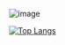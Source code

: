 ![image](https://github-readme-stats.vercel.app/api/top-langs/?username=ricfrst&layout=compact&langs_count=8&hide_border=true&title_color=000000&icon_color=000000&text_color=000000&bg_color=ffffff)

[![Top Langs](https://github-readme-stats.vercel.app/api/top-langs/?username=ricfrst)](https://github.com/anuraghazra/github-readme-stats)
